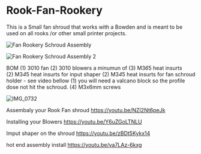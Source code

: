 # Rook-Fan-Rookery
This is a Small fan shroud that works with a Bowden and is meant to be used on all rooks /or other small printer projects.  

![Fan Rookery Schroud Assembly](https://user-images.githubusercontent.com/119429729/213877716-7ed98d06-85fa-4fbf-92b8-d1ee60144bef.png)


![Fan Rookery Schroud Assembly 2](https://user-images.githubusercontent.com/119429729/213877703-43b585a7-bc6b-4a8d-99b4-7815384ce494.png)

BOM
(1) 3010 fan 
(2) 3010 blowers a minumun of 
(3) M3*6*5 heat insurts  
(2) M3*4*5 heat insurts for input shaper
(2) M3*4*5 heat insurts for fan schroud holder - see video bellow
(1) you will need a valcano block so the profile dose not hit the schroud. 
(4) M3x6mm screws


![IMG_0732](https://user-images.githubusercontent.com/119429729/213877996-d49768e9-e0d8-49c5-8860-6a98614d819b.jpg)

Assembaly your Rook Fan shroud
https://youtu.be/NZI2Nt6peJk

Installing your Blowers
https://youtu.be/Y6uZGoLTNLU

Imput shaper on the shroud
https://youtu.be/zBDt5Kykx14

hot end assembly install
https://youtu.be/ya7LAz-6kxg

